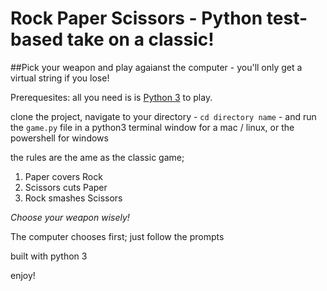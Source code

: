 # Rock Paper Scissors - Python test-based take on a classic!

##Pick your weapon and play agaianst the computer - you'll only get a virtual string if you lose!

Prerequesites: all you need is is [Python 3](https://www.python.org/downloads/) to play.

clone the project, navigate to your directory - `cd directory name` -  and run the `game.py` file in a python3 terminal window for a mac / linux, or the powershell for windows

the rules are the ame as the classic game;
1. Paper covers Rock
2. Scissors cuts Paper
3. Rock smashes Scissors

*Choose your weapon wisely!*

The computer chooses first; just follow the prompts

built with python 3

enjoy!